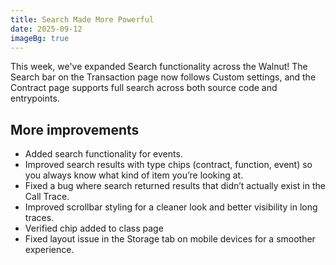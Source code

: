 ```yaml
---
title: Search Made More Powerful
date: 2025-09-12
imageBg: true
---
```


This week, we've expanded Search functionality across the Walnut! The Search bar on the Transaction page now follows Custom settings, and the Contract page supports full search across both source code and entrypoints.

## More improvements

- Added search functionality for events.
- Improved search results with type chips (contract, function, event) so you always know what kind of item you’re looking at.
- Fixed a bug where search returned results that didn’t actually exist in the Call Trace.
- Improved scrollbar styling for a cleaner look and better visibility in long traces. 
- Verified chip added to class page
- Fixed layout issue in the Storage tab on mobile devices for a smoother experience.
